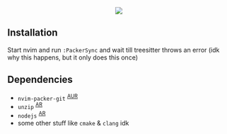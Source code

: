 <p align="center">
  <img src="https://user-images.githubusercontent.com/37485277/215925717-5fdda61d-b6c1-4ec5-858f-37ba630c5409.png" />
</p>

## Installation
Start nvim and run `:PackerSync` and wait till treesitter throws an error (idk why this happens, but it only does this once)

## Dependencies
 * `nvim-packer-git` <sup>[AUR](https://aur.archlinux.org/packages/nvim-packer-git)</sup>
 * `unzip` <sup>[AR](https://archlinux.org/packages/extra/x86_64/unzip/)</sup>
 * `nodejs` <sup>[AR](https://archlinux.org/packages/community/x86_64/nodejs/)</sup>
 * some other stuff like `cmake` & `clang` idk

